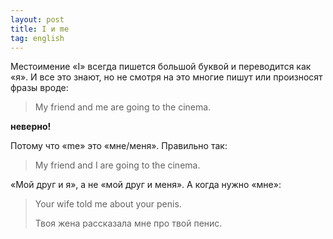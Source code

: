 ```yaml
---
layout: post
title: I и me
tag: english
---
```

Местоимение «I» всегда пишется большой буквой и переводится как «я». И все это знают, но не смотря на это многие пишут или произносят фразы вроде:

> My friend and me are going to the cinema.

__неверно!__

Потому что «me» это «мне/меня». Правильно так:

> My friend and I are going to the cinema.

«Мой друг и я», а не «мой друг и меня». А когда нужно «мне»:

> Your wife told me about your penis.
>
> Твоя жена рассказала мне про твой пенис.
